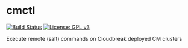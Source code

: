 # cmctl

[![Build Status](https://travis-ci.org/oleewere/cmctl.svg?branch=master)](https://travis-ci.org/oleewere/cmctl)
[![License: GPL v3](https://img.shields.io/badge/License-GPLv3-blue.svg)](https://www.gnu.org/licenses/gpl-3.0)

Execute remote (salt) commands on Cloudbreak deployed CM clusters
